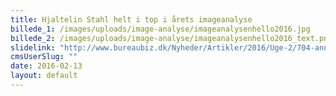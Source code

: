 ```yaml
---
title: Hjaltelin Stahl helt i top i årets imageanalyse
billede_1: /images/uploads/image-analyse/imageanalysenhello2016.jpg
billede_2: /images/uploads/image-analyse/imageanalysenhello2016_text.png
slidelink: "http://www.bureaubiz.dk/Nyheder/Artikler/2016/Uge-2/704-annoncoerer-kaarer-ny-imagekonge-blandt-reklamebureauer"
cmsUserSlug: ""
date: 2016-02-13 
layout: default
---
```


